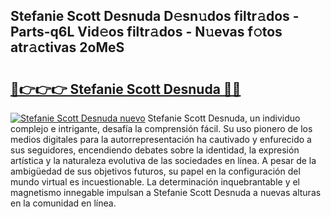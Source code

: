 ## Stefanie Scott Desnuda D𝚎sn𝚞dos filtr𝚊dos - Parts-q6L Vid𝚎os filtr𝚊dos - N𝚞evas f𝚘tos atr𝚊ctivas 2oMeS

# <h2><a href="http://mb1he7.tromn.icu/?c=Stefanie+Scott+Desnuda">🔗👉👉👉 Stefanie Scott Desnuda 🔗🔗</a></h2>

[![Stefanie Scott Desnuda nuevo](https://i.imgur.com/pEAQMta.gif)](http://mb1he7.tromn.icu/?c=Stefanie+Scott+Desnuda)
Stefanie Scott Desnuda, un individuo complejo e intrigante, desafía la comprensión fácil. Su uso pionero de los medios digitales para la autorrepresentación ha cautivado y enfurecido a sus seguidores, encendiendo debates sobre la identidad, la expresión artística y la naturaleza evolutiva de las sociedades en línea. A pesar de la ambigüedad de sus objetivos futuros, su papel en la configuración del mundo virtual es incuestionable. La determinación inquebrantable y el magnetismo innegable impulsan a Stefanie Scott Desnuda a nuevas alturas en la comunidad en línea.
